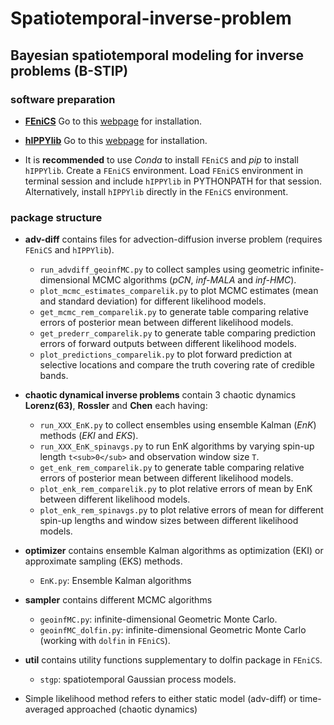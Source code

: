 # Spatiotemporal-inverse-problem

## Bayesian spatiotemporal modeling for inverse problems (B-STIP)

### software preparation
* [**FEniCS**](https://fenicsproject.org) Go to this [webpage](https://fenicsproject.org/download/) for installation.

* [**hIPPYlib**](https://hippylib.github.io) Go to this [webpage](https://hippylib.readthedocs.io/en/3.0.0/installation.html) for installation.

* It is **recommended** to use *Conda* to install `FEniCS` and *pip* to install `hIPPYlib`. Create a `FEniCS` environment. 
Load `FEniCS` environment in terminal session and include `hIPPYlib` in PYTHONPATH for that session.
Alternatively, install `hIPPYlib` directly in the `FEniCS` environment.


### package structure
* **adv-diff** contains files for advection-diffusion inverse problem (requires `FEniCS` and `hIPPYlib`).
	* `run_advdiff_geoinfMC.py` to collect samples using geometric infinite-dimensional MCMC algorithms (*pCN*, *inf-MALA* and *inf-HMC*).
	* `plot_mcmc_estimates_comparelik.py` to plot MCMC estimates (mean and standard deviation) for different likelihood models.
	* `get_mcmc_rem_comparelik.py` to generate table comparing relative errors of posterior mean between different likelihood models.
	* `get_prederr_comparelik.py` to generate table comparing prediction errors of forward outputs between different likelihood models.
	* `plot_predictions_comparelik.py` to plot forward prediction at selective locations and compare the truth covering rate of credible bands.
* **chaotic dynamical inverse problems** contain 3 chaotic dynamics **Lorenz(63)**, **Rossler** and **Chen** each having:
	* `run_XXX_EnK.py` to collect ensembles using ensemble Kalman (*EnK*) methods (*EKI* and *EKS*).
	* `run_XXX_EnK_spinavgs.py` to run EnK algorithms by varying spin-up length `t<sub>0</sub>` and observation window size `T`.
	* `get_enk_rem_comparelik.py` to generate table comparing relative errors of posterior mean between different likelihood models.
	* `plot_enk_rem_comparelik.py` to plot relative errors of mean by EnK between different likelihood models.
	* `plot_enk_rem_spinavgs.py` to plot relative errors of mean for different spin-up lengths and window sizes between different likelihood models.
* **optimizer** contains ensemble Kalman algorithms as optimization (EKI) or approximate sampling (EKS) methods.
	* `EnK.py`: Ensemble Kalman algorithms
* **sampler** contains different MCMC algorithms
	* `geoinfMC.py`: infinite-dimensional Geometric Monte Carlo.
	* `geoinfMC_dolfin.py`: infinite-dimensional Geometric Monte Carlo (working with `dolfin` in `FEniCS`).
* **util** contains utility functions supplementary to dolfin package in `FEniCS`.
	* `stgp`: spatiotemporal Gaussian process models.

* Simple likelihood method refers to either static model (adv-diff) or time-averaged approached (chaotic dynamics)